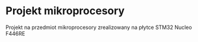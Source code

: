 # Projekt mikroprocesory
Projekt na przedmiot mikroprocesory zrealizowany na płytce
STM32 Nucleo F446RE
